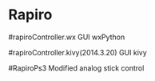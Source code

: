 Rapiro
======
#rapiroController.wx
  GUI wxPython

#rapiroController.kivy(2014.3.20)
  GUI kivy

#RapiroPs3
    Modified analog stick control
